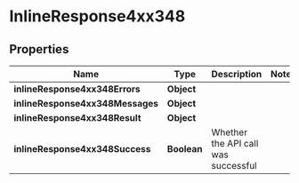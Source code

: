 # InlineResponse4xx348

## Properties
Name | Type | Description | Notes
------------ | ------------- | ------------- | -------------
**inlineResponse4xx348Errors** | **Object** |  | 
**inlineResponse4xx348Messages** | **Object** |  | 
**inlineResponse4xx348Result** | **Object** |  | 
**inlineResponse4xx348Success** | **Boolean** | Whether the API call was successful | 
